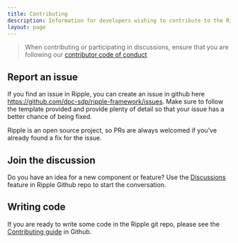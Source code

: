 ```yaml
---
title: Contributing
description: Information for developers wishing to contribute to the Ripple 2 UI libraries
layout: page
---
```


> When contributing or participating in discussions, ensure that you are following our [contributor code of conduct](https://github.com/dpc-sdp/ripple-framework/blob/develop/CODE_OF_CONDUCT.md)

## Report an issue

If you find an issue in Ripple, you can create an issue in github here https://github.com/dpc-sdp/ripple-framework/issues. Make sure to follow the template provided and provide plenty of detail so that your issue has a better chance of being fixed.

Ripple is an open source project, so PRs are always welcomed if you've already found a fix for the issue.

## Join the discussion

Do you have an idea for a new component or feature? Use the [Discussions](https://github.com/dpc-sdp/ripple-framework/discussions) feature in Ripple Github repo to start the conversation.

## Writing code

If you are ready to write some code in the Ripple git repo, please see the [Contributing guide](https://github.com/dpc-sdp/ripple-framework/blob/develop/CONTRIBUTING.md) in Github.

